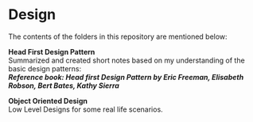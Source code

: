 # Design

The contents of the folders in this repository are mentioned below:

<b>Head First Design Pattern</b>  
Summarized and created short notes based on my understanding of the basic design patterns:  
***Reference book: Head first Design Pattern by Eric Freeman, Elisabeth Robson, Bert Bates, Kathy Sierra***  
 
<b>Object Oriented Design</b>  
Low Level Designs for some real life scenarios.
